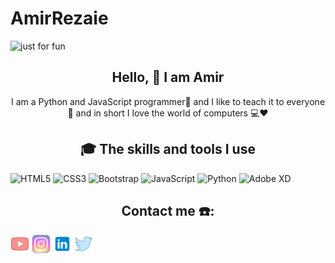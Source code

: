 # AmirRezaie
<img src="https://user-images.githubusercontent.com/92677789/225840922-be39c3f6-2d50-4471-a7ec-fd1d0fc4c75e.svg" alt=" just for fun" >
<h2 align="center">Hello, 👋 I am Amir</h2>

<p align="center">I am a Python and JavaScript programmer🐍 and I like to teach it to everyone 🎯 and in short I love the world of computers 💻❤️</p>

<h2 align="center">🎓 The skills and tools I use</h2>

![HTML5](https://img.shields.io/badge/html5-%23E34F26.svg?style=for-the-badge&logo=html5&logoColor=white) ![CSS3](https://img.shields.io/badge/css3-%231572B6.svg?style=for-the-badge&logo=css3&logoColor=white) ![Bootstrap](https://img.shields.io/badge/bootstrap-%23563D7C.svg?style=for-the-badge&logo=bootstrap&logoColor=white)
 ![JavaScript](https://img.shields.io/badge/javascript-%23323330.svg?style=for-the-badge&logo=javascript&logoColor=%23F7DF1E) ![Python](https://img.shields.io/badge/python-3670A0?style=for-the-badge&logo=python&logoColor=ffdd54) ![Adobe XD](https://img.shields.io/badge/Adobe%20XD-470137?style=for-the-badge&logo=Adobe%20XD&logoColor=#FF61F6) 
 <h2 align="center">Contact me ☎️:</h2>
 <a href="https://www.youtube.com/@amirrezaie5998"><img src="https://github.com/AmirRezaiee/AmirRezaiee/blob/main/image/youtube.png?raw=true"></a>
 <a href="https://instagram.com/mr.rezaiiie?igshid=YmMyMTA2M2Y="><img src="https://github.com/AmirRezaiee/AmirRezaiee/blob/main/image/instagram.png?raw=true"></a>
 <a href="https://www.linkedin.com/in/emir-rezaie-079572106"><img src="https://github.com/AmirRezaiee/AmirRezaiee/blob/main/image/icons8-linkedin-30.png?raw=true"></a>
 <a href="https://twitter.com/amirrezaiie/"><img src="https://github.com/AmirRezaiee/AmirRezaiee/blob/main/image/twitter.png?raw=true"></a>

